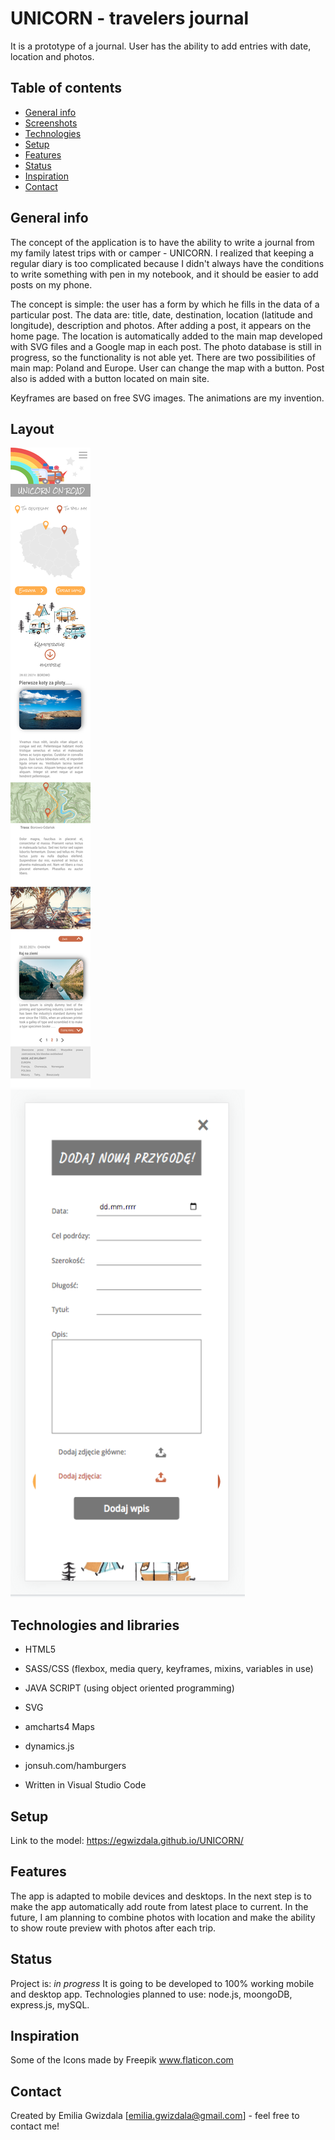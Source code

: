 # UNICORN - travelers journal
It is a prototype of a journal. User has the ability to add entries with date, location and photos. 

## Table of contents
* [General info](#general-info)
* [Screenshots](#screenshots)
* [Technologies](#technologies)
* [Setup](#setup)
* [Features](#features)
* [Status](#status)
* [Inspiration](#inspiration)
* [Contact](#contact)

## General info
The concept of the application is to have the ability to write a journal from my family latest trips with or camper - UNICORN. I realized that keeping a regular diary is too complicated because I didn't always have the conditions to write something with pen in my notebook, and it should be easier to add posts on my phone. 

The concept is simple: the user has a form by which he fills in the data of a particular post. The data are: title, date, destination, location (latitude and longitude), description and photos. After adding a post, it appears on the home page. The location is automatically added to the main map developed with SVG files and a Google map in each post. The photo database is still in progress, so the functionality is not able yet. There are two possibilities of main map: Poland and Europe. User can change the map with a button. Post also is added with a button located on main site. 

Keyframes are based on free SVG images. The animations are my invention. 

## Layout
![MobileScreen](/img/mobile.png)
![FormScreen](/img/form.png)

## Technologies and libraries
* HTML5
* SASS/CSS (flexbox, media query, keyframes, mixins, variables in use)
* JAVA SCRIPT (using object oriented programming)
* SVG
* amcharts4 Maps
* dynamics.js
* jonsuh.com/hamburgers

* Written in Visual Studio Code

## Setup
Link to the model:
https://egwizdala.github.io/UNICORN/

## Features


The app is adapted to mobile devices and desktops. In the next step is to make the app automatically add route from latest place to current. In the future, I am planning to combine photos with location and make the ability to show route preview with photos after each trip. 

## Status
Project is: _in progress_
It is going to be developed to 100% working mobile and desktop app. Technologies planned to use: node.js, moongoDB, express.js, mySQL.

## Inspiration
Some of the Icons made by Freepik www.flaticon.com

## Contact
Created by Emilia Gwizdala [emilia.gwizdala@gmail.com] - feel free to contact me!
